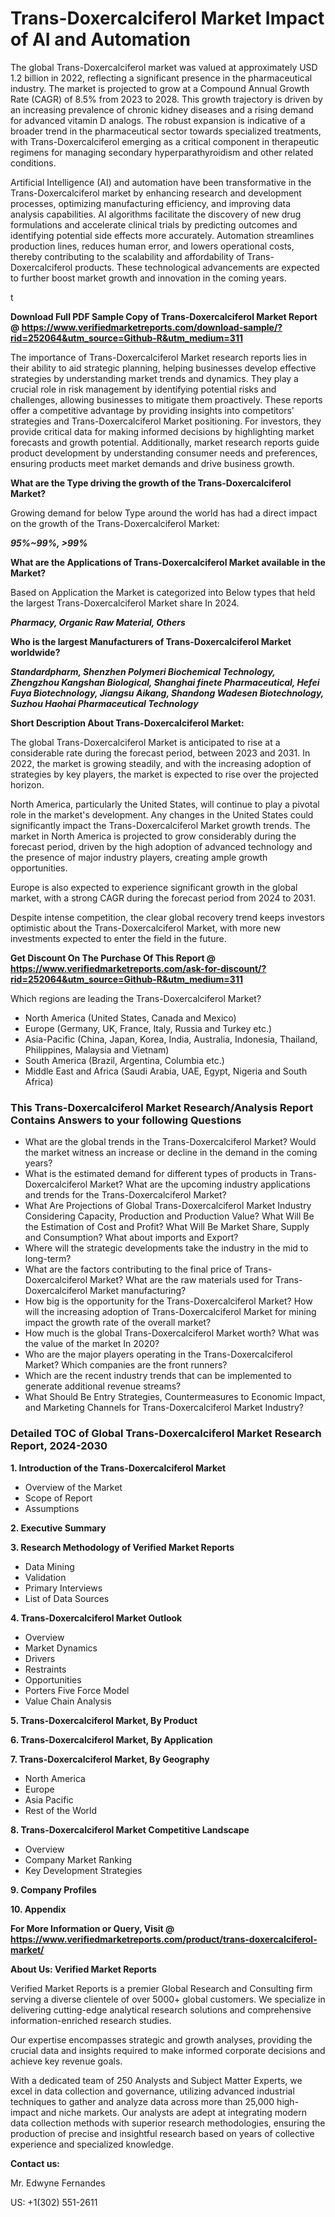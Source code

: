 <meta name="title" content="Global Trans-Doxercalciferol Market Impact of AI and Automation"><meta name="description" content="The global Trans-Doxercalciferol market was valued at approximately USD 1.2 billion in 2022, reflecting a significant presence in the pharmaceutical industry. The mark"><meta name="title" content="Trans-Doxercalciferol Market Size, Share, Scope, Trends, Growth, Opportunities, Analysis, Forecast"><h1>Trans-Doxercalciferol Market Impact of AI and Automation</h1><p>The global Trans-Doxercalciferol market was valued at approximately USD 1.2 billion in 2022, reflecting a significant presence in the pharmaceutical industry. The market is projected to grow at a Compound Annual Growth Rate (CAGR) of 8.5% from 2023 to 2028. This growth trajectory is driven by an increasing prevalence of chronic kidney diseases and a rising demand for advanced vitamin D analogs. The robust expansion is indicative of a broader trend in the pharmaceutical sector towards specialized treatments, with Trans-Doxercalciferol emerging as a critical component in therapeutic regimens for managing secondary hyperparathyroidism and other related conditions.</p><p>Artificial Intelligence (AI) and automation have been transformative in the Trans-Doxercalciferol market by enhancing research and development processes, optimizing manufacturing efficiency, and improving data analysis capabilities. AI algorithms facilitate the discovery of new drug formulations and accelerate clinical trials by predicting outcomes and identifying potential side effects more accurately. Automation streamlines production lines, reduces human error, and lowers operational costs, thereby contributing to the scalability and affordability of Trans-Doxercalciferol products. These technological advancements are expected to further boost market growth and innovation in the coming years.</p>t</p><p id="" class=""><strong>Download Full PDF Sample Copy of Trans-Doxercalciferol Market Report @ <a href="https://www.verifiedmarketreports.com/download-sample/?rid=252064&utm_source=Github-R&utm_medium=311" target="_blank">https://www.verifiedmarketreports.com/download-sample/?rid=252064&utm_source=Github-R&utm_medium=311</a></strong></p><p>The importance of&nbsp;Trans-Doxercalciferol Market research reports lies in their ability to aid strategic planning, helping businesses develop effective strategies by understanding market trends and dynamics. They play a crucial role in risk management by identifying potential risks and challenges, allowing businesses to mitigate them proactively. These reports offer a competitive advantage by providing insights into competitors' strategies and Trans-Doxercalciferol Market positioning. For investors, they provide critical data for making informed decisions by highlighting market forecasts and growth potential. Additionally, market research reports guide product development by understanding consumer needs and preferences, ensuring products meet market demands and drive business growth.</p><p><strong>What are the&nbsp;Type driving the growth of the Trans-Doxercalciferol Market?</strong></p><p id="" class="">Growing demand for below Type around the world has had a direct impact on the growth of the Trans-Doxercalciferol Market:</p><em><strong>95%~99%, >99%</strong></em></p><strong>What are the&nbsp;Applications&nbsp;of Trans-Doxercalciferol Market available in the Market?</strong></p><p id="" class="">Based on Application the Market is categorized into Below types that held the largest Trans-Doxercalciferol Market share In 2024.</p><em><strong>Pharmacy, Organic Raw Material, Others</strong></em></p><strong>Who is the largest Manufacturers of Trans-Doxercalciferol Market worldwide?</strong></p><p><em><strong>Standardpharm, Shenzhen Polymeri Biochemical Technology, Zhengzhou Kangshan Biological, Shanghai finete Pharmaceutical, Hefei Fuya Biotechnology, Jiangsu Aikang, Shandong Wadesen Biotechnology, Suzhou Haohai Pharmaceutical Technology</strong></em></p><p id="" class=""><strong>Short Description About Trans-Doxercalciferol Market:</strong></p><p>The global Trans-Doxercalciferol Market is anticipated to rise at a considerable rate during the forecast period, between 2023 and 2031. In 2022, the market is growing steadily, and with the increasing adoption of strategies by key players, the market is expected to rise over the projected horizon.</p><p>North America, particularly the United States, will continue to play a pivotal role in the market's development. Any changes in the United States could significantly impact the Trans-Doxercalciferol Market growth trends. The market in North America is projected to grow considerably during the forecast period, driven by the high adoption of advanced technology and the presence of major industry players, creating ample growth opportunities.</p><p>Europe is also expected to experience significant growth in the global market, with a strong CAGR during the forecast period from 2024 to 2031.</p><p>Despite intense competition, the clear global recovery trend keeps investors optimistic about the Trans-Doxercalciferol Market, with more new investments expected to enter the field in the future.</p><p id="" class=""><strong>Get Discount On The Purchase Of This Report @ <a href="https://www.verifiedmarketreports.com/ask-for-discount/?rid=252064&utm_source=Github-R&utm_medium=311" target="_blank">https://www.verifiedmarketreports.com/ask-for-discount/?rid=252064&utm_source=Github-R&utm_medium=311</a></strong></p>Which regions are leading the Trans-Doxercalciferol Market?</p><ul><li>North America (United States, Canada and Mexico)</li><li>Europe (Germany, UK, France, Italy, Russia and Turkey etc.)</li><li>Asia-Pacific (China, Japan, Korea, India, Australia, Indonesia, Thailand, Philippines, Malaysia and Vietnam)</li><li>South America (Brazil, Argentina, Columbia etc.)</li><li>Middle East and Africa (Saudi Arabia, UAE, Egypt, Nigeria and South Africa)</li></ul><h3 id="" class="">This Trans-Doxercalciferol Market Research/Analysis Report Contains Answers to your following Questions</h3><ul><li>What are the global trends in the Trans-Doxercalciferol Market? Would the market witness an increase or decline in the demand in the coming years?</li><li>What is the estimated demand for different types of products in Trans-Doxercalciferol Market? What are the upcoming industry applications and trends for the Trans-Doxercalciferol Market?</li><li>What Are Projections of Global Trans-Doxercalciferol Market Industry Considering Capacity, Production and Production Value? What Will Be the Estimation of Cost and Profit? What Will Be Market Share, Supply and Consumption? What about imports and Export?</li><li>Where will the strategic developments take the industry in the mid to long-term?</li><li>What are the factors contributing to the final price of Trans-Doxercalciferol Market? What are the raw materials used for Trans-Doxercalciferol Market manufacturing?</li><li>How big is the opportunity for the Trans-Doxercalciferol Market? How will the increasing adoption of Trans-Doxercalciferol Market for mining impact the growth rate of the overall market?</li><li>How much is the global Trans-Doxercalciferol Market worth? What was the value of the market In 2020?</li><li>Who are the major players operating in the Trans-Doxercalciferol Market? Which companies are the front runners?</li><li>Which are the recent industry trends that can be implemented to generate additional revenue streams?</li><li>What Should Be Entry Strategies, Countermeasures to Economic Impact, and Marketing Channels for Trans-Doxercalciferol Market Industry?</li></ul><h3 id="" class="">Detailed TOC of Global Trans-Doxercalciferol Market Research Report, 2024-2030</h3><p id="" class=""><strong>1. Introduction of the Trans-Doxercalciferol Market</strong></p><ul><li>Overview of the Market</li><li>Scope of Report</li><li>Assumptions</li></ul><p id="" class=""><strong>2. Executive Summary</strong></p><p id="" class=""><strong>3. Research Methodology of Verified Market Reports</strong></p><ul><li>Data Mining</li><li>Validation</li><li>Primary Interviews</li><li>List of Data Sources</li></ul><p id="" class=""><strong>4. Trans-Doxercalciferol Market Outlook</strong></p><ul><li>Overview</li><li>Market Dynamics</li><li>Drivers</li><li>Restraints</li><li>Opportunities</li><li>Porters Five Force Model</li><li>Value Chain Analysis</li></ul><p id="" class=""><strong>5. Trans-Doxercalciferol Market, By Product</strong></p><p id="" class=""><strong>6. Trans-Doxercalciferol Market, By Application</strong></p><p id="" class=""><strong>7. Trans-Doxercalciferol Market, By Geography</strong></p><ul><li>North America</li><li>Europe</li><li>Asia Pacific</li><li>Rest of the World</li></ul><p id="" class=""><strong>8. Trans-Doxercalciferol Market Competitive Landscape</strong></p><ul><li>Overview</li><li>Company Market Ranking</li><li>Key Development Strategies</li></ul><p id="" class=""><strong>9. Company Profiles</strong></p><p id="" class=""><strong>10. Appendix</strong></p><p id="" class=""><strong>For More Information or Query, Visit @ <a href="https://www.verifiedmarketreports.com/product/trans-doxercalciferol-market/" target="_blank">https://www.verifiedmarketreports.com/product/trans-doxercalciferol-market/</a></strong></p><p id="" class=""><strong>About Us: Verified Market Reports</strong></p><p id="" class="">Verified Market Reports is a premier Global Research and Consulting firm serving a diverse clientele of over 5000+ global customers. We specialize in delivering cutting-edge analytical research solutions and comprehensive information-enriched research studies.</p><p id="" class="">Our expertise encompasses strategic and growth analyses, providing the crucial data and insights required to make informed corporate decisions and achieve key revenue goals.</p><p id="" class="">With a dedicated team of 250 Analysts and Subject Matter Experts, we excel in data collection and governance, utilizing advanced industrial techniques to gather and analyze data across more than 25,000 high-impact and niche markets. Our analysts are adept at integrating modern data collection methods with superior research methodologies, ensuring the production of precise and insightful research based on years of collective experience and specialized knowledge.</p><p id="" class=""><strong>Contact us:</strong></p><p id="" class="">Mr. Edwyne Fernandes</p><p id="" class="">US: +1(302) 551-2611</p>